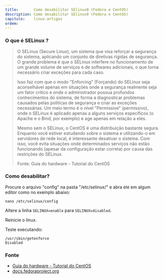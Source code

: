 ```yaml
---
title:       Como desabilitar SElinux0 (Fedora e CentOS)
description: Como desabilitar SElinux0 (Fedora e CentOS)
capitulo:    linux-artigos
ordem:
---
```



### O que é SELinux ?

> O SELinux (Secure Linux), um sistema que visa reforçar a segurança do sistema, aplicando um conjunto de diretivas
> rígidas de segurança. O grande problema é que o SELinux interfere no funcionamento de um grande volume de serviços e de
> softwares adicionais, o que torna necessário criar exceções para cada caso.
>
> Isso faz com que o modo "Enforcing" (Forçando) do SELinux seja aconselhável apenas em situações onde a segurança
> realmente seja um fator crítico e onde o administrador possua profundos conhecimentos do sistema, de forma a
> diagnosticar problemas causados pelas políticas de segurança e criar as exceções necessárias. Um meio termo é o nível
> "Permissive" (permissivo), onde o SELinux é aplicado apenas a alguns serviços específicos (o Apache e o Bind, por
> exemplo) e age apenas em relação a eles.
>
> Mesmo sem o SELinux, o CentOS é uma distribuição bastante segura. Enquanto você estiver estudando sobre o sistema e
> utilizando-o em servidores de rede local, é interessante desativar o sistema. Com isso, você evita situações onde
> determinados serviços não estão funcionando (apesar da configuração estar correta) por causa das restrições do SELinux.
>
> Fonte: Guia do hardware - Tutorial do CentOS


### Como desabilitar?

Procure o arquivo "config" na pasta "/etc/selinux/" e abra ele em algum editor como no exemplo abaixo:

    nano /etc/selinux/config

Altere a linha `SELINUX=enable` para `SELINUX=disabled`.

Reinicie o linux.

Teste executando:

    /usr/sbin/getenforce
	Disabled


### Fonte

- [Guia do hardware - Tutorial do CentOS](http://www.hardware.com.br/tutoriais/centos/pagina2.html)
- [docs.fedoraproject.org](http://docs.fedoraproject.org/en-US/Fedora/13/html/Security-Enhanced_Linux/sect-Security-Enhanced_Linux-Working_with_SELinux-Enabling_and_Disabling_SELinux.html)

